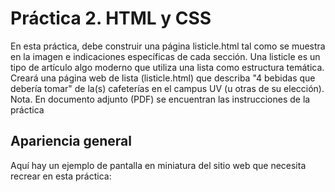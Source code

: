 # Práctica 2. HTML y CSS 
En esta práctica, debe construir una página listicle.html tal como se muestra en la imagen e indicaciones específicas de cada sección.
Una listicle es un tipo de artículo algo moderno que utiliza una lista como estructura temática. Creará una página web de lista (listicle.html) que describa "4 bebidas que debería tomar"  de la(s) cafeterías en el campus UV (u otras de su elección). 
Nota. En documento adjunto (PDF) se encuentran las instrucciones de la práctica

## Apariencia general
Aquí hay un ejemplo de pantalla en miniatura del sitio web que necesita recrear en esta práctica:
